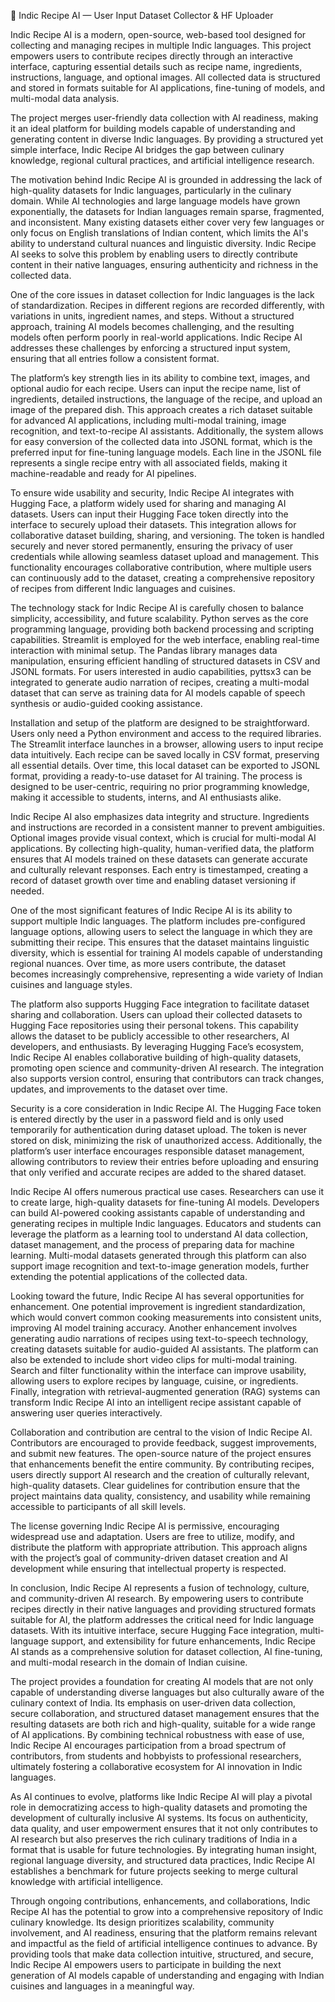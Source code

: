🍛 Indic Recipe AI — User Input Dataset Collector & HF Uploader

Indic Recipe AI is a modern, open-source, web-based tool designed for collecting and managing recipes in multiple Indic languages. This project empowers users to contribute recipes directly through an interactive interface, capturing essential details such as recipe name, ingredients, instructions, language, and optional images. All collected data is structured and stored in formats suitable for AI applications, fine-tuning of models, and multi-modal data analysis.

The project merges user-friendly data collection with AI readiness, making it an ideal platform for building models capable of understanding and generating content in diverse Indic languages. By providing a structured yet simple interface, Indic Recipe AI bridges the gap between culinary knowledge, regional cultural practices, and artificial intelligence research.

The motivation behind Indic Recipe AI is grounded in addressing the lack of high-quality datasets for Indic languages, particularly in the culinary domain. While AI technologies and large language models have grown exponentially, the datasets for Indian languages remain sparse, fragmented, and inconsistent. Many existing datasets either cover very few languages or only focus on English translations of Indian content, which limits the AI's ability to understand cultural nuances and linguistic diversity. Indic Recipe AI seeks to solve this problem by enabling users to directly contribute content in their native languages, ensuring authenticity and richness in the collected data.

One of the core issues in dataset collection for Indic languages is the lack of standardization. Recipes in different regions are recorded differently, with variations in units, ingredient names, and steps. Without a structured approach, training AI models becomes challenging, and the resulting models often perform poorly in real-world applications. Indic Recipe AI addresses these challenges by enforcing a structured input system, ensuring that all entries follow a consistent format.

The platform’s key strength lies in its ability to combine text, images, and optional audio for each recipe. Users can input the recipe name, list of ingredients, detailed instructions, the language of the recipe, and upload an image of the prepared dish. This approach creates a rich dataset suitable for advanced AI applications, including multi-modal training, image recognition, and text-to-recipe AI assistants. Additionally, the system allows for easy conversion of the collected data into JSONL format, which is the preferred input for fine-tuning language models. Each line in the JSONL file represents a single recipe entry with all associated fields, making it machine-readable and ready for AI pipelines.

To ensure wide usability and security, Indic Recipe AI integrates with Hugging Face, a platform widely used for sharing and managing AI datasets. Users can input their Hugging Face token directly into the interface to securely upload their datasets. This integration allows for collaborative dataset building, sharing, and versioning. The token is handled securely and never stored permanently, ensuring the privacy of user credentials while allowing seamless dataset upload and management. This functionality encourages collaborative contribution, where multiple users can continuously add to the dataset, creating a comprehensive repository of recipes from different Indic languages and cuisines.

The technology stack for Indic Recipe AI is carefully chosen to balance simplicity, accessibility, and future scalability. Python serves as the core programming language, providing both backend processing and scripting capabilities. Streamlit is employed for the web interface, enabling real-time interaction with minimal setup. The Pandas library manages data manipulation, ensuring efficient handling of structured datasets in CSV and JSONL formats. For users interested in audio capabilities, pyttsx3 can be integrated to generate audio narration of recipes, creating a multi-modal dataset that can serve as training data for AI models capable of speech synthesis or audio-guided cooking assistance.

Installation and setup of the platform are designed to be straightforward. Users only need a Python environment and access to the required libraries. The Streamlit interface launches in a browser, allowing users to input recipe data intuitively. Each recipe can be saved locally in CSV format, preserving all essential details. Over time, this local dataset can be exported to JSONL format, providing a ready-to-use dataset for AI training. The process is designed to be user-centric, requiring no prior programming knowledge, making it accessible to students, interns, and AI enthusiasts alike.

Indic Recipe AI also emphasizes data integrity and structure. Ingredients and instructions are recorded in a consistent manner to prevent ambiguities. Optional images provide visual context, which is crucial for multi-modal AI applications. By collecting high-quality, human-verified data, the platform ensures that AI models trained on these datasets can generate accurate and culturally relevant responses. Each entry is timestamped, creating a record of dataset growth over time and enabling dataset versioning if needed.

One of the most significant features of Indic Recipe AI is its ability to support multiple Indic languages. The platform includes pre-configured language options, allowing users to select the language in which they are submitting their recipe. This ensures that the dataset maintains linguistic diversity, which is essential for training AI models capable of understanding regional nuances. Over time, as more users contribute, the dataset becomes increasingly comprehensive, representing a wide variety of Indian cuisines and language styles.

The platform also supports Hugging Face integration to facilitate dataset sharing and collaboration. Users can upload their collected datasets to Hugging Face repositories using their personal tokens. This capability allows the dataset to be publicly accessible to other researchers, AI developers, and enthusiasts. By leveraging Hugging Face’s ecosystem, Indic Recipe AI enables collaborative building of high-quality datasets, promoting open science and community-driven AI research. The integration also supports version control, ensuring that contributors can track changes, updates, and improvements to the dataset over time.

Security is a core consideration in Indic Recipe AI. The Hugging Face token is entered directly by the user in a password field and is only used temporarily for authentication during dataset upload. The token is never stored on disk, minimizing the risk of unauthorized access. Additionally, the platform’s user interface encourages responsible dataset management, allowing contributors to review their entries before uploading and ensuring that only verified and accurate recipes are added to the shared dataset.

Indic Recipe AI offers numerous practical use cases. Researchers can use it to create large, high-quality datasets for fine-tuning AI models. Developers can build AI-powered cooking assistants capable of understanding and generating recipes in multiple Indic languages. Educators and students can leverage the platform as a learning tool to understand AI data collection, dataset management, and the process of preparing data for machine learning. Multi-modal datasets generated through this platform can also support image recognition and text-to-image generation models, further extending the potential applications of the collected data.

Looking toward the future, Indic Recipe AI has several opportunities for enhancement. One potential improvement is ingredient standardization, which would convert common cooking measurements into consistent units, improving AI model training accuracy. Another enhancement involves generating audio narrations of recipes using text-to-speech technology, creating datasets suitable for audio-guided AI assistants. The platform can also be extended to include short video clips for multi-modal training. Search and filter functionality within the interface can improve usability, allowing users to explore recipes by language, cuisine, or ingredients. Finally, integration with retrieval-augmented generation (RAG) systems can transform Indic Recipe AI into an intelligent recipe assistant capable of answering user queries interactively.

Collaboration and contribution are central to the vision of Indic Recipe AI. Contributors are encouraged to provide feedback, suggest improvements, and submit new features. The open-source nature of the project ensures that enhancements benefit the entire community. By contributing recipes, users directly support AI research and the creation of culturally relevant, high-quality datasets. Clear guidelines for contribution ensure that the project maintains data quality, consistency, and usability while remaining accessible to participants of all skill levels.

The license governing Indic Recipe AI is permissive, encouraging widespread use and adaptation. Users are free to utilize, modify, and distribute the platform with appropriate attribution. This approach aligns with the project’s goal of community-driven dataset creation and AI development while ensuring that intellectual property is respected.

In conclusion, Indic Recipe AI represents a fusion of technology, culture, and community-driven AI research. By empowering users to contribute recipes directly in their native languages and providing structured formats suitable for AI, the platform addresses the critical need for Indic language datasets. With its intuitive interface, secure Hugging Face integration, multi-language support, and extensibility for future enhancements, Indic Recipe AI stands as a comprehensive solution for dataset collection, AI fine-tuning, and multi-modal research in the domain of Indian cuisine.

The project provides a foundation for creating AI models that are not only capable of understanding diverse languages but also culturally aware of the culinary context of India. Its emphasis on user-driven data collection, secure collaboration, and structured dataset management ensures that the resulting datasets are both rich and high-quality, suitable for a wide range of AI applications. By combining technical robustness with ease of use, Indic Recipe AI encourages participation from a broad spectrum of contributors, from students and hobbyists to professional researchers, ultimately fostering a collaborative ecosystem for AI innovation in Indic languages.

As AI continues to evolve, platforms like Indic Recipe AI will play a pivotal role in democratizing access to high-quality datasets and promoting the development of culturally inclusive AI systems. Its focus on authenticity, data quality, and user empowerment ensures that it not only contributes to AI research but also preserves the rich culinary traditions of India in a format that is usable for future technologies. By integrating human insight, regional language diversity, and structured data practices, Indic Recipe AI establishes a benchmark for future projects seeking to merge cultural knowledge with artificial intelligence.

Through ongoing contributions, enhancements, and collaborations, Indic Recipe AI has the potential to grow into a comprehensive repository of Indic culinary knowledge. Its design prioritizes scalability, community involvement, and AI readiness, ensuring that the platform remains relevant and impactful as the field of artificial intelligence continues to advance. By providing tools that make data collection intuitive, structured, and secure, Indic Recipe AI empowers users to participate in building the next generation of AI models capable of understanding and engaging with Indian cuisines and languages in a meaningful way.
